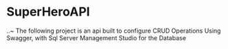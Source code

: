 # SuperHeroAPI
..~ The following project is an api built to configure CRUD Operations Using Swagger, with Sql Server Management Studio for the Database
